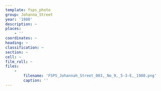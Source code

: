 ```yaml
---
template: fsps_photo
group: Johanna_Street
year: '1980'
description: ~
places:
    - ''
coordinates: ~
heading: ~
classification: ~
section: ~
cell: ~
film_roll: ~
files:
    -
        filename: 'FSPS_Johannah_Street_003,_No_9,_5-3-E,_1980.png'
        caption: ''
---
```


